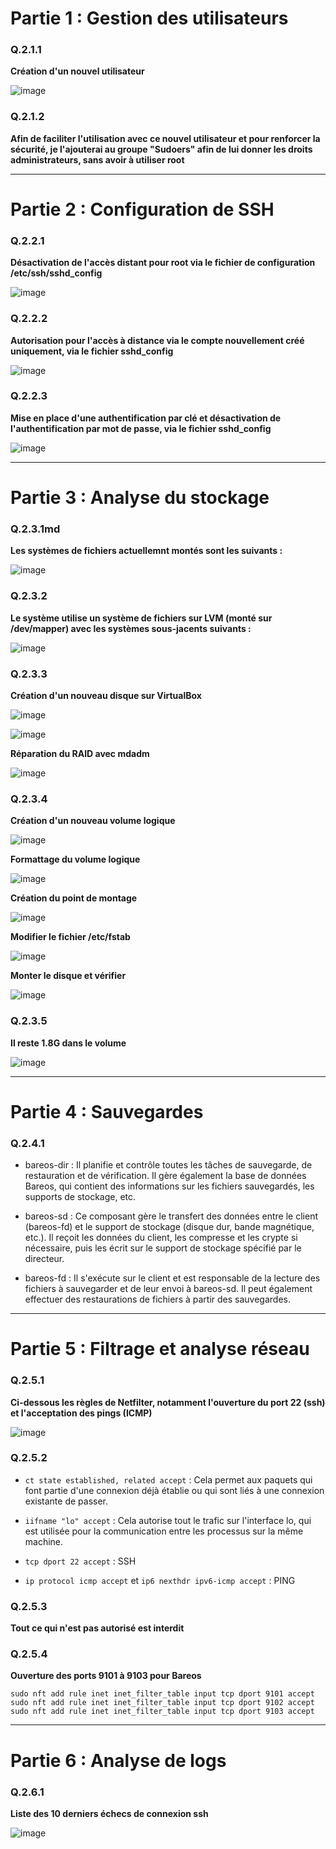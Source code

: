 # Partie 1 : Gestion des utilisateurs

### Q.2.1.1

**Création d'un nouvel utilisateur**

![image](https://github.com/user-attachments/assets/b4108fcd-3be9-4aaf-ad4d-b89cdbdb2d60)

### Q.2.1.2

**Afin de faciliter l'utilisation avec ce nouvel utilisateur et pour renforcer la sécurité, je l'ajouterai au groupe "Sudoers" afin de lui donner les droits administrateurs, sans avoir à utiliser root**

---

# Partie 2 : Configuration de SSH

### Q.2.2.1

**Désactivation de l'accès distant pour root via le fichier de configuration /etc/ssh/sshd_config**

![image](https://github.com/user-attachments/assets/25e9507b-1c9e-40e5-be52-ff7db2e24763)

### Q.2.2.2

**Autorisation pour l'accès à distance via le compte nouvellement créé uniquement, via le fichier sshd_config**

![image](https://github.com/user-attachments/assets/7b56bf50-7eb4-4a9b-a17d-09a3c2ee85d0)

### Q.2.2.3

**Mise en place d'une authentification par clé et désactivation de l'authentification par mot de passe, via le fichier sshd_config**

![image](https://github.com/user-attachments/assets/5f94344f-b1b9-4111-a004-0cc241222284)

---

# Partie 3 : Analyse du stockage

### Q.2.3.1md

**Les systèmes de fichiers actuellemnt montés sont les suivants :**

![image](https://github.com/user-attachments/assets/5cfbdad4-f800-4897-b8ba-25a2bdd26c5c)

### Q.2.3.2

**Le système utilise un système de fichiers sur LVM (monté sur /dev/mapper) avec les systèmes sous-jacents suivants :**

![image](https://github.com/user-attachments/assets/e75e4624-f75e-4338-ab75-954cc8cd278d)

### Q.2.3.3

**Création d'un nouveau disque sur VirtualBox**

![image](https://github.com/user-attachments/assets/0640d526-74be-43f6-84ff-9caf67b6fa52)

![image](https://github.com/user-attachments/assets/ded13cde-63c1-455a-b39c-3ba5589b4c17)

**Réparation du RAID avec mdadm**

![image](https://github.com/user-attachments/assets/16f39cd3-aae8-401f-995f-b166fdd69969)

### Q.2.3.4

**Création d'un nouveau volume logique**

![image](https://github.com/user-attachments/assets/c137b132-3c06-4341-ad25-71f9c954388f)

**Formattage du volume logique**

![image](https://github.com/user-attachments/assets/8ab1cc8f-1ab7-45c3-809d-3738283be284)

**Création du point de montage**

![image](https://github.com/user-attachments/assets/0b751843-8668-42ad-ab12-85d3c63acbb0)

**Modifier le fichier /etc/fstab**

![image](https://github.com/user-attachments/assets/6ca4ef47-b9fa-4fd1-bbb5-3dd66892af4c)

**Monter le disque et vérifier**

![image](https://github.com/user-attachments/assets/c521dc80-72b6-425a-9947-e9038b3c9816)

### Q.2.3.5

**Il reste 1.8G dans le volume**

![image](https://github.com/user-attachments/assets/0d143fd8-2d1a-4c22-a74c-1cb785cdb77c)

---

# Partie 4 : Sauvegardes

### Q.2.4.1

- bareos-dir : Il planifie et contrôle toutes les tâches de sauvegarde, de restauration et de vérification. Il gère également la base de données Bareos, qui contient des informations sur les fichiers sauvegardés, les supports de stockage, etc.

- bareos-sd : Ce composant gère le transfert des données entre le client (bareos-fd) et le support de stockage (disque dur, bande magnétique, etc.). Il reçoit les données du client, les compresse et les crypte si nécessaire, puis les écrit sur le support de stockage spécifié par le directeur.

- bareos-fd : Il s'exécute sur le client et est responsable de la lecture des fichiers à sauvegarder et de leur envoi à bareos-sd. Il peut également effectuer des restaurations de fichiers à partir des sauvegardes.

---

# Partie 5 : Filtrage et analyse réseau

### Q.2.5.1

**Ci-dessous les règles de Netfilter, notamment l'ouverture du port 22 (ssh) et l'acceptation des pings (ICMP)**

![image](https://github.com/user-attachments/assets/40867b5e-823f-463d-9ece-62161f91435a)

### Q.2.5.2

- `ct state established, related accept` : Cela permet aux paquets qui font partie d'une connexion déjà établie ou qui sont liés à une connexion existante de passer. 

- `iifname "lo" accept` : Cela autorise tout le trafic sur l'interface lo, qui est utilisée pour la communication entre les processus sur la même machine.

- `tcp dport 22 accept` : SSH

- `ip protocol icmp accept` et `ip6 nexthdr ipv6-icmp accept` : PING

### Q.2.5.3

**Tout ce qui n'est pas autorisé est interdit**

### Q.2.5.4

**Ouverture des ports 9101 à 9103 pour Bareos**

```
sudo nft add rule inet inet_filter_table input tcp dport 9101 accept
sudo nft add rule inet inet_filter_table input tcp dport 9102 accept
sudo nft add rule inet inet_filter_table input tcp dport 9103 accept
```

---

# Partie 6 : Analyse de logs

### Q.2.6.1

**Liste des 10 derniers échecs de connexion ssh**

![image](https://github.com/user-attachments/assets/fa6bc0e9-cca7-4ca8-b9ea-1c1d6b6cc07e)







